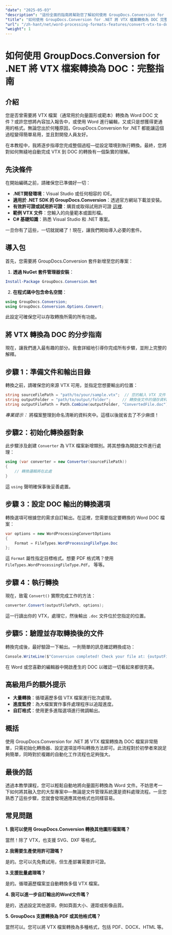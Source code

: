 ```yaml
---
"date": "2025-05-03"
"description": "這份全面的指南將幫助您了解如何使用 GroupDocs.Conversion for .NET 將 VTX 檔案無縫轉換為 DOC 格式。探索設定、實施和最佳實踐。"
"title": "如何使用 GroupDocs.Conversion for .NET 將 VTX 檔案轉換為 DOC 完整指南"
"url": "/zh-hant/net/word-processing-formats-features/convert-vtx-to-doc-groupdocs-conversion-dotnet/"
"weight": 1
---
```


# 如何使用 GroupDocs.Conversion for .NET 將 VTX 檔案轉換為 DOC：完整指南

## 介紹

您是否曾需要將 VTX 檔案（通常用於向量圖形或範本）轉換為 Word DOC 文件？或許您想將內容加入報告中，或使用 Word 進行編輯，又或只是想獲得更通用的格式。無論您出於何種原因，GroupDocs.Conversion for .NET 都能讓這個過程變得簡單易用，並且對開發人員友好。 

在本教程中，我將逐步指導您完成整個過程—從設定環境到執行轉換。最終，您將對如何無縫地自動完成 VTX 到 DOC 的轉換有一個紮實的理解。

## 先決條件

在開始編碼之前，請確保您已準備好一切：

- **.NET開發環境**：Visual Studio 或任何相容的 IDE。
- **適用於 .NET SDK 的 GroupDocs.Conversion**：透過官方網站下載並安裝。
- **有效許可證或試用許可證**：購買或取得試用許可證 [這裡](https://releases。groupdocs.com/conversion/net/).
- **範例 VTX 文件**：您輸入的向量範本或圖形檔。
- **C# 基礎知識**：熟悉 Visual Studio 和 .NET 專案。

一旦你有了這些，一切就就緒了！現在，讓我們開始導入必要的套件。

## 導入包

首先，您需要將 GroupDocs.Conversion 套件新增至您的專案：

1. **透過 NuGet 套件管理器安裝**：

```powershell
Install-Package GroupDocs.Conversion.Net
```

2. **在程式碼中包含命名空間**：

```csharp
using GroupDocs.Conversion;
using GroupDocs.Conversion.Options.Convert;
```

此設定可確保您可以存取轉換所需的所有功能。

## 將 VTX 轉換為 DOC 的分步指南

現在，讓我們進入最有趣的部分。我會詳細地引導你完成所有步驟，並附上完整的解釋。

## 步驟 1：準備文件和輸出目錄

轉換之前，請確保您的來源 VTX 可用，並指定您想要輸出的位置：

```csharp
string sourceFilePath = "path/to/your/sample.vtx";  // 您的輸入 VTX 文件
string outputFolder = "path/to/output/folder";     // 轉換後文件的儲存資料夾
string outputFilePath = Path.Combine(outputFolder, "ConvertedFile.doc");
```

*專業提示：* 將檔案整理到命名清晰的資料夾中。這樣以後就省去了不少麻煩！

## 步驟2：初始化轉換器對象

此步驟涉及創建 `Converter` 為 VTX 檔案新增類別。將其想像為開啟文件進行處理：

```csharp
using (var converter = new Converter(sourceFilePath))
{
    // 轉換邏輯將在此處
}
```

這 `using` 聲明確保事後妥善處置。

## 步驟 3：設定 DOC 輸出的轉換選項

轉換選項可根據您的需求自訂輸出。在這裡，您需要指定要轉換的 Word DOC 檔案：

```csharp
var options = new WordProcessingConvertOptions
{
    Format = FileTypes.WordProcessingFileType.Doc
};
```

這 `Format` 屬性指定目標格式。想要 PDF 格式嗎？使用 `FileTypes.WordProcessingFileType.Pdf`， 等等。

## 步驟 4：執行轉換

現在，致電 `Convert()` 實際完成工作的方法：

```csharp
converter.Convert(outputFilePath, options);
```

這一行讀出你的 VTX，處理它，然後輸出 `.doc` 文件位於您指定的位置。

## 步驟5：驗證並存取轉換後的文件

轉換完成後，最好驗證一下輸出。一則簡單的訊息確認轉換成功：

```csharp
Console.WriteLine($"Conversion completed! Check your file at: {outputFilePath}");
```

在 Word 或您喜歡的編輯器中開啟產生的 DOC 以確認一切看起來都很完美。

## 高級用戶的額外提示

- **大量轉換**：循環遍歷多個 VTX 檔案進行批次處理。
- **進度監控**：為大檔案實作事件處理程序以追蹤進度。
- **自訂格式**：使用更多進階選項進行微調輸出。

## 概括

使用 GroupDocs.Conversion for .NET 將 VTX 檔案轉換為 DOC 檔案非常簡單，只需初始化轉換器、設定選項並呼叫轉換方法即可。此流程對於初學者來說足夠簡單，同時對於複雜的自動化工作流程也足夠強大。

## 最後的話

透過本教學課程，您可以輕鬆自動地將向量圖形轉換為 Word 文件。不妨思考一下如何將其融入您的大型專案中—無論是文件管理系統還是資料處理流程。一旦您熟悉了這些步驟，您就會發現適應其他格式也同樣容易。

## 常見問題

**1. 我可以使用 GroupDocs.Conversion 轉換其他圖形檔案嗎？**
  
當然！除了 VTX，也支援 SVG、DXF 等格式。

**2.我需要生產使用許可證嗎？**  

是的。您可以先免費試用，但生產部署需要許可證。

**3.支援批量處理嗎？**  

是的。循環遍歷檔案並自動轉換多個 VTX 檔案。

**4. 我可以進一步自訂輸出的Word文件嗎？**  

是的，透過設定其他選項，例如頁面大小、邊距或影像品質。

**5. GroupDocs 支援轉換為 PDF 或其他格式嗎？**  

當然可以。您可以將 VTX 檔案轉換為多種格式，包括 PDF、DOCX、HTML 等。
